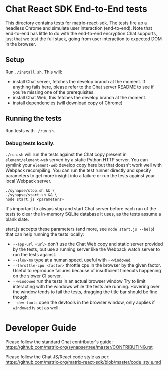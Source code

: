 # Chat React SDK End-to-End tests

This directory contains tests for matrix-react-sdk. The tests fire up a headless Chrome and simulate user interaction (end-to-end). Note that end-to-end has little to do with the end-to-end encryption Chat supports, just that we test the full stack, going from user interaction to expected DOM in the browser.

## Setup

Run `./install.sh`. This will:
 - install Chat server, fetches the develop branch at the moment. If anything fails here, please refer to the Chat server README to see if you're missing one of the prerequisites.
 - install Chat Web, this fetches the develop branch at the moment.
 - install dependencies (will download copy of Chrome)

## Running the tests

Run tests with `./run.sh`.

### Debug tests locally.

`./run.sh` will run the tests against the Chat copy present in `element/element-web` served by a static Python HTTP server. You can symlink your `element-web` develop copy here but that doesn't work well with Webpack recompiling. You can run the test runner directly and specify parameters to get more insight into a failure or run the tests against your local Webpack server.

```
./synapse/stop.sh && \
./synapse/start.sh && \
node start.js <parameters>
```
It's important to always stop and start Chat server before each run of the tests to clear the in-memory SQLite database it uses, as the tests assume a blank slate.

start.js accepts these parameters (and more, see `node start.js --help`) that can help running the tests locally:

 - `--app-url <url>` don't use the Chat Web copy and static server provided by the tests, but use a running server like the Webpack watch server to run the tests against.
 - `--slow-mo` type at a human speed, useful with `--windowed`.
 - `--throttle-cpu <factor>` throttle cpu in the browser by the given factor. Useful to reproduce failures because of insufficient timeouts happening on the slower CI server.
 - `--windowed` run the tests in an actual browser window Try to limit interacting with the windows while the tests are running. Hovering over the window tends to fail the tests, dragging the title bar should be fine though.
 - `--dev-tools` open the devtools in the browser window, only applies if `--windowed` is set as well.

Developer Guide
===============

Please follow the standard Chat contributor's guide:
https://github.com/matrix-org/synapse/tree/master/CONTRIBUTING.rst

Please follow the Chat JS/React code style as per:
https://github.com/matrix-org/matrix-react-sdk/blob/master/code_style.md
